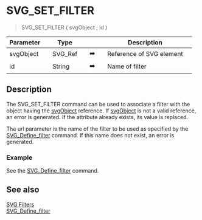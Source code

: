 <!-- SVG_SET_FILTER ( parentReference ; URL )
 -> parentReference (Text)
 -> URL (Text)-->
# SVG_SET_FILTER

> SVG_SET_FILTER ( svgObject ; id )

| Parameter |     | Type |     |     |     | Description |     |
| --- | --- | --- | --- | --- | --- | --- | --- |
| svgObject |     | SVG_Ref |     | ➡️ |     | Reference of SVG element |     |
| id  |     | String |     | ➡️ |     | Name of filter |     |

## Description

The SVG_SET_FILTER command can be used to associate a filter with the object having the [svgObject](# "Reference of SVG element") reference. If [svgObject](# "Reference of SVG element") is not a valid reference, an error is generated. If the attribute already exists, its value is replaced.

The url parameter is the name of the filter to be used as specified by the [SVG_Define_filter](SVG_Define_filter.md)  command. If this name does not exist, an error is generated.

### Example  

See the [SVG_Define_filter](SVG_Define_filter.md)  command.

## See also

[SVG Filters](SVG%20Filters.md)  
[SVG_Define_filter](SVG_Define_filter.md)
